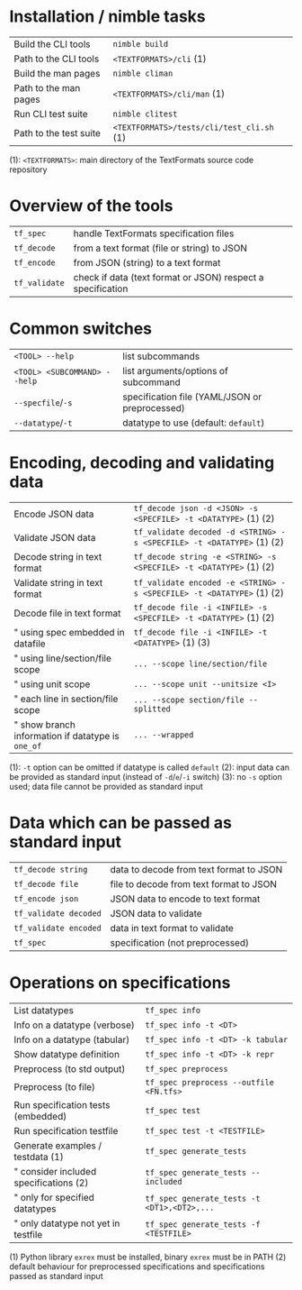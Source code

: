 # Installation / nimble tasks

|                          |                                    |
| ------------------------ | ---------------------------------- |
Build the CLI tools        | `nimble build`
Path to the CLI tools      | `<TEXTFORMATS>/cli` (1)
Build the man pages        | `nimble climan`
Path to the man pages      | `<TEXTFORMATS>/cli/man` (1)
Run CLI test suite         | `nimble clitest`
Path to the test suite     | `<TEXTFORMATS>/tests/cli/test_cli.sh` (1)

(1): `<TEXTFORMATS>`: main directory of the TextFormats source code
repository

# Overview of the tools

|             |                                              |
| ----------- | -------------------------------------------- |
`tf_spec`     | handle TextFormats specification files
`tf_decode`   | from a text format (file or string) to JSON
`tf_encode`   | from JSON (string) to a text format
`tf_validate` | check if data (text format or JSON) respect a specification

# Common switches

|                            |                                 |
| -------------------------- | ------------------------------- |
`<TOOL> --help`              | list subcommands
`<TOOL> <SUBCOMMAND> --help` | list arguments/options of subcommand
`--specfile`/`-s`            | specification file (YAML/JSON or preprocessed)
`--datatype`/`-t`            | datatype to use (default: `default`)

# Encoding, decoding and validating data

|                       |                                      |
| --------------------- | ------------------------------------ |
Encode JSON data        | `tf_decode json -d <JSON> -s <SPECFILE> -t <DATATYPE>` (1) (2)
Validate JSON data      | `tf_validate decoded -d <STRING> -s <SPECFILE> -t <DATATYPE>` (1) (2)
Decode string in text format | `tf_decode string -e <STRING> -s <SPECFILE> -t <DATATYPE>` (1) (2)
Validate string in text format | `tf_validate encoded -e <STRING> -s <SPECFILE> -t <DATATYPE>` (1) (2)
Decode file in text format  | `tf_decode file -i <INFILE> -s <SPECFILE> -t <DATATYPE>` (1) (2)
" using spec embedded in datafile | `tf_decode file -i <INFILE> -t <DATATYPE>` (1) (3)
" using line/section/file scope  | `... --scope line/section/file`
" using unit scope  | `... --scope unit --unitsize <I>`
" each line in section/file scope | `... --scope section/file --splitted`
" show branch information if datatype is `one_of` | `... --wrapped`

(1): `-t` option can be omitted if datatype is called `default`
(2): input data can be provided as standard input (instead of `-d`/`e`/`-i` switch)
(3): no `-s` option used; data file cannot be provided as standard input

# Data which can be passed as standard input

|                            |                                 |
| -------------------------- | ------------------------------- |
`tf_decode string` | data to decode from text format to JSON
`tf_decode file`  | file to decode from text format to JSON
`tf_encode json`   | JSON data to encode to text format
`tf_validate decoded` | JSON data to validate
`tf_validate encoded` | data in text format to validate
`tf_spec` | specification (not preprocessed)

# Operations on specifications

|                                  |                                      |
| -------------------------------- | ------------------------------------ |
List datatypes                     | `tf_spec info`
Info on a datatype (verbose)       | `tf_spec info -t <DT>`
Info on a datatype (tabular)       | `tf_spec info -t <DT> -k tabular`
Show datatype definition           | `tf_spec info -t <DT> -k repr`
Preprocess (to std output)         | `tf_spec preprocess`
Preprocess (to file)               | `tf_spec preprocess --outfile <FN.tfs>`
Run specification tests (embedded) | `tf_spec test`
Run specification testfile         | `tf_spec test -t <TESTFILE>`
Generate examples / testdata (1)       | `tf_spec generate_tests`
" consider included specifications (2) | `tf_spec generate_tests --included`
" only for specified datatypes         | `tf_spec generate_tests -t <DT1>,<DT2>,...`
" only datatype not yet in testfile | `tf_spec generate_tests -f <TESTFILE>`

(1) Python library `exrex` must be installed, binary `exrex` must be in PATH
(2) default behaviour for preprocessed specifications and specifications
    passed as standard input

